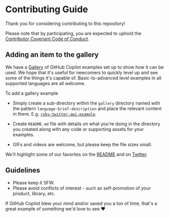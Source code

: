 # Contributing Guide

Thank you for considering contributing to this repository!

Please note that by participating, you are expected to uphold the [Contributor Covenant Code of Conduct](CODE_OF_CONDUCT.md).

## Adding an item to the gallery

We have a [Gallery](gallery) of GitHub Copilot examples set up to show how it can be used. We hope that it's useful for newcomers to quickly level up and see some of the things it's capable of. Basic-to-advanced level examples in all supported languages are all welcome. 

To add a gallery example

* Simply create a sub-directory within the `gallery` directory named with the pattern `language-brief-description` and place the relevant content in there. E.g. [`ruby-twitter-api-example`](gallery/ruby-twitter-api-example).

* Create `README.md` file with details on what you're doing in the directory you created along with any code or supporting assets for your examples.

* GIFs and videos are welcome, but please keep the file sizes small.

We'll highlight some of our favorites on the [README](gallery/README.md) and on [Twitter](https://twitter.com/github).

## Guidelines

* Please keep it SFW.
* Please avoid conflicts of interest - such as self-promotion of your product, library, etc.

If GitHub Copilot blew your mind and/or saved you a ton of time, that's a great example of something we'd love to see ❤️
